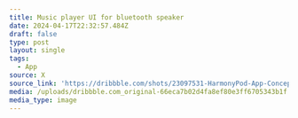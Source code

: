 ```yaml
---
title: Music player UI for bluetooth speaker
date: 2024-04-17T22:32:57.484Z
draft: false
type: post
layout: single
tags:
  - App
source: X
source_link: 'https://dribbble.com/shots/23097531-HarmonyPod-App-Concept'
media: /uploads/dribbble.com_original-66eca7b02d4fa8ef80e3ff6705343b1f.png
media_type: image
---
```


